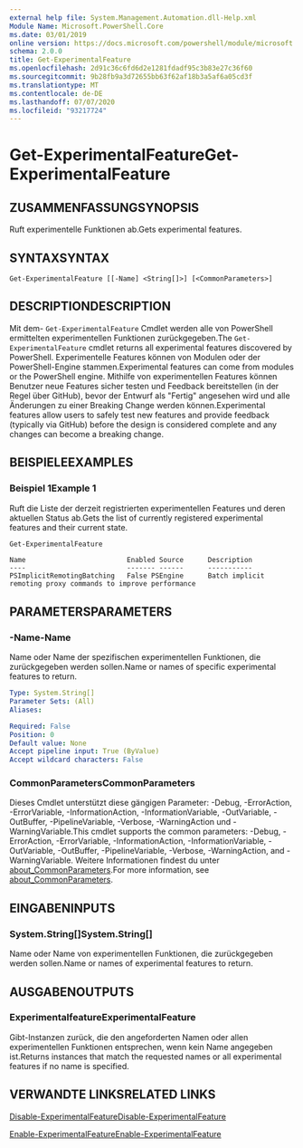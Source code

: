 ```yaml
---
external help file: System.Management.Automation.dll-Help.xml
Module Name: Microsoft.PowerShell.Core
ms.date: 03/01/2019
online version: https://docs.microsoft.com/powershell/module/microsoft.powershell.core/get-experimentalfeature?view=powershell-7.1&WT.mc_id=ps-gethelp
schema: 2.0.0
title: Get-ExperimentalFeature
ms.openlocfilehash: 2d91c36c6fd6d2e1281fdadf95c3b83e27c36f60
ms.sourcegitcommit: 9b28fb9a3d72655bb63f62af18b3a5af6a05cd3f
ms.translationtype: MT
ms.contentlocale: de-DE
ms.lasthandoff: 07/07/2020
ms.locfileid: "93217724"
---
```

# <span data-ttu-id="7c4b5-102">Get-ExperimentalFeature</span><span class="sxs-lookup"><span data-stu-id="7c4b5-102">Get-ExperimentalFeature</span></span>

## <span data-ttu-id="7c4b5-103">ZUSAMMENFASSUNG</span><span class="sxs-lookup"><span data-stu-id="7c4b5-103">SYNOPSIS</span></span>
<span data-ttu-id="7c4b5-104">Ruft experimentelle Funktionen ab.</span><span class="sxs-lookup"><span data-stu-id="7c4b5-104">Gets experimental features.</span></span>

## <span data-ttu-id="7c4b5-105">SYNTAX</span><span class="sxs-lookup"><span data-stu-id="7c4b5-105">SYNTAX</span></span>

```
Get-ExperimentalFeature [[-Name] <String[]>] [<CommonParameters>]
```

## <span data-ttu-id="7c4b5-106">DESCRIPTION</span><span class="sxs-lookup"><span data-stu-id="7c4b5-106">DESCRIPTION</span></span>

<span data-ttu-id="7c4b5-107">Mit dem- `Get-ExperimentalFeature` Cmdlet werden alle von PowerShell ermittelten experimentellen Funktionen zurückgegeben.</span><span class="sxs-lookup"><span data-stu-id="7c4b5-107">The `Get-ExperimentalFeature` cmdlet returns all experimental features discovered by PowerShell.</span></span>
<span data-ttu-id="7c4b5-108">Experimentelle Features können von Modulen oder der PowerShell-Engine stammen.</span><span class="sxs-lookup"><span data-stu-id="7c4b5-108">Experimental features can come from modules or the PowerShell engine.</span></span> <span data-ttu-id="7c4b5-109">Mithilfe von experimentellen Features können Benutzer neue Features sicher testen und Feedback bereitstellen (in der Regel über GitHub), bevor der Entwurf als "Fertig" angesehen wird und alle Änderungen zu einer Breaking Change werden können.</span><span class="sxs-lookup"><span data-stu-id="7c4b5-109">Experimental features allow users to safely test new features and provide feedback (typically via GitHub) before the design is considered complete and any changes can become a breaking change.</span></span>

## <span data-ttu-id="7c4b5-110">BEISPIELE</span><span class="sxs-lookup"><span data-stu-id="7c4b5-110">EXAMPLES</span></span>

### <span data-ttu-id="7c4b5-111">Beispiel 1</span><span class="sxs-lookup"><span data-stu-id="7c4b5-111">Example 1</span></span>

<span data-ttu-id="7c4b5-112">Ruft die Liste der derzeit registrierten experimentellen Features und deren aktuellen Status ab.</span><span class="sxs-lookup"><span data-stu-id="7c4b5-112">Gets the list of currently registered experimental features and their current state.</span></span>

```powershell
Get-ExperimentalFeature
```

```Output
Name                         Enabled Source      Description
----                         ------- ------      -----------
PSImplicitRemotingBatching   False PSEngine      Batch implicit remoting proxy commands to improve performance
```

## <span data-ttu-id="7c4b5-113">PARAMETERS</span><span class="sxs-lookup"><span data-stu-id="7c4b5-113">PARAMETERS</span></span>

### <span data-ttu-id="7c4b5-114">-Name</span><span class="sxs-lookup"><span data-stu-id="7c4b5-114">-Name</span></span>

<span data-ttu-id="7c4b5-115">Name oder Name der spezifischen experimentellen Funktionen, die zurückgegeben werden sollen.</span><span class="sxs-lookup"><span data-stu-id="7c4b5-115">Name or names of specific experimental features to return.</span></span>

```yaml
Type: System.String[]
Parameter Sets: (All)
Aliases:

Required: False
Position: 0
Default value: None
Accept pipeline input: True (ByValue)
Accept wildcard characters: False
```

### <span data-ttu-id="7c4b5-116">CommonParameters</span><span class="sxs-lookup"><span data-stu-id="7c4b5-116">CommonParameters</span></span>

<span data-ttu-id="7c4b5-117">Dieses Cmdlet unterstützt diese gängigen Parameter: -Debug, -ErrorAction, -ErrorVariable, -InformationAction, -InformationVariable, -OutVariable, -OutBuffer, -PipelineVariable, -Verbose, -WarningAction und -WarningVariable.</span><span class="sxs-lookup"><span data-stu-id="7c4b5-117">This cmdlet supports the common parameters: -Debug, -ErrorAction, -ErrorVariable, -InformationAction, -InformationVariable, -OutVariable, -OutBuffer, -PipelineVariable, -Verbose, -WarningAction, and -WarningVariable.</span></span> <span data-ttu-id="7c4b5-118">Weitere Informationen findest du unter [about_CommonParameters](https://go.microsoft.com/fwlink/?LinkID=113216).</span><span class="sxs-lookup"><span data-stu-id="7c4b5-118">For more information, see [about_CommonParameters](https://go.microsoft.com/fwlink/?LinkID=113216).</span></span>

## <span data-ttu-id="7c4b5-119">EINGABEN</span><span class="sxs-lookup"><span data-stu-id="7c4b5-119">INPUTS</span></span>

### <span data-ttu-id="7c4b5-120">System.String[]</span><span class="sxs-lookup"><span data-stu-id="7c4b5-120">System.String[]</span></span>

<span data-ttu-id="7c4b5-121">Name oder Name von experimentellen Funktionen, die zurückgegeben werden sollen.</span><span class="sxs-lookup"><span data-stu-id="7c4b5-121">Name or names of experimental features to return.</span></span>

## <span data-ttu-id="7c4b5-122">AUSGABEN</span><span class="sxs-lookup"><span data-stu-id="7c4b5-122">OUTPUTS</span></span>

### <span data-ttu-id="7c4b5-123">Experimentalfeature</span><span class="sxs-lookup"><span data-stu-id="7c4b5-123">ExperimentalFeature</span></span>

<span data-ttu-id="7c4b5-124">Gibt-Instanzen zurück, die den angeforderten Namen oder allen experimentellen Funktionen entsprechen, wenn kein Name angegeben ist.</span><span class="sxs-lookup"><span data-stu-id="7c4b5-124">Returns instances that match the requested names or all experimental features if no name is specified.</span></span>

## <span data-ttu-id="7c4b5-125">VERWANDTE LINKS</span><span class="sxs-lookup"><span data-stu-id="7c4b5-125">RELATED LINKS</span></span>

[<span data-ttu-id="7c4b5-126">Disable-ExperimentalFeature</span><span class="sxs-lookup"><span data-stu-id="7c4b5-126">Disable-ExperimentalFeature</span></span>](Disable-ExperimentalFeature.md)

[<span data-ttu-id="7c4b5-127">Enable-ExperimentalFeature</span><span class="sxs-lookup"><span data-stu-id="7c4b5-127">Enable-ExperimentalFeature</span></span>](Enable-ExperimentalFeature.md)

